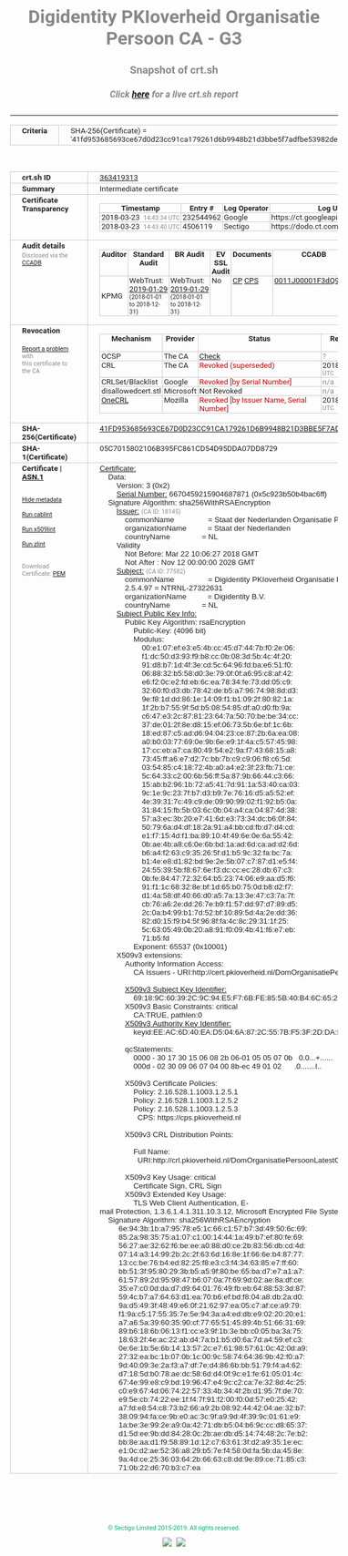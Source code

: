 # Digidentity PKIoverheid Organisatie Persoon CA - G3
### Snapshot of crt.sh
##### Click [here](https://crt.sh/?q=41FD953685693CE67D0D23CC91CA179261D6B9948B21D3BBE5F7ADFBE53982DE) for a live crt.sh report

---
<!DOCTYPE HTML PUBLIC "-//W3C//DTD HTML 4.0 Transitional//EN">
<HTML>
<HEAD>
  <META http-equiv="Content-Type" content="text/html; charset=UTF-8">
  <TITLE>crt.sh | 41fd953685693ce67d0d23cc91ca179261d6b9948b21d3bbe5f7adfbe53982de</TITLE>
  <META name="description" content="Free CT Log Certificate Search Tool from Sectigo (formerly Comodo CA)">
  <META name="keywords" content="crt.sh, CT, Certificate Transparency, Certificate Search, SSL Certificate, Sectigo, Comodo CA">
  <LINK href="//fonts.googleapis.com/css?family=Roboto+Mono|Roboto:400,400i,700,700i" rel="stylesheet">
  <STYLE type="text/css">
    a {
      white-space: nowrap;
    }
    body {
      color: #888888;
      font: 12pt Roboto, sans-serif;
      padding-top: 10px;
      text-align: center
    }
    form {
      margin: 0px
    }
    span {
      border-radius: 10px
    }
    span.heading {
      color: #888888;
      font: 12pt Roboto, sans-serif
    }
    span.title {
      background-color: #00B373;
      color: #FFFFFF;
      font: bold 18pt Roboto, sans-serif;
      padding: 0px 5px
    }
    span.text {
      color: #888888;
      font: 10pt Roboto, sans-serif
    }
    span.whiteongrey {
      background-color: #D9D9D6;
      color: #FFFFFF;
      font: bold 18pt Roboto, sans-serif;
      padding: 0px 5px
    }
    table {
      border-collapse: collapse;
      color: #222222;
      font: 10pt Roboto, sans-serif;
      margin-left: auto;
      margin-right: auto
    }
    table.options {
      border: none;
      margin-left: 10px
    }
    td, th {
      border: 1px solid #CCCCCC;
      padding: 0px 2px;
      text-align: left;
      vertical-align: top
    }
    td.outer, th.outer {
      border: 1px solid #CCCCCC;
      padding: 2px 20px;
      text-align: left
    }
    th.heading {
      color: #888888;
      font: bold italic 12pt Roboto, sans-serif;
      padding: 20px 0px 0px;
      text-align: center
    }
    th.options, td.options {
      border: none;
      vertical-align: middle
    }
    td.text {
      font: 10pt "Roboto Mono", sans-serif;
      padding: 2px 20px
    }
    td.heading {
      border: none;
      color: #888888;
      font: 12pt Roboto, sans-serif;
      padding-top: 20px;
      text-align: center
    }
    table.lint td, th {
      text-align: center
    }
    .button {
      background-color: #00B373;
      border-radius: 10px;
      color: #FFFFFF;
      font: bold 13pt Roboto, sans-serif
    }
    .copyright {
      font: 8pt Roboto, sans-serif;
      color: #00B373
    }
    .input {
      border: 1px solid #888888;
      font-weight: bold;
      text-align: center
    }
    .small {
      font: 8pt Roboto, sans-serif;
      color: #888888
    }
    .error {
      background-color: #FFDFDF;
      color: #CC0000;
      font-weight: bold
    }
    .fatal {
      background-color: #0000AA;
      color: #FFFFFF;
      font-weight: bold
    }
    .notice {
      background-color: #FFFFDF;
      color: #606000
    }
    .warning {
      background-color: #FFEFDF;
      color: #DF6000
    }
  </STYLE>
</HEAD>
<BODY>

<TABLE>
  <TR>
    <TH class="outer">Criteria</TH>
    <TD class="outer">SHA-256(Certificate) = '41fd953685693ce67d0d23cc91ca179261d6b9948b21d3bbe5f7adfbe53982de'</TD>
  </TR>
</TABLE>
<BR>
<TABLE>
  <TR>
    <TH class="outer">crt.sh ID</TH>
    <TD class="outer"><A href="?id=363419313">363419313</A></TD>
  </TR>
  <TR>
    <TH class="outer">Summary</TH>
    <TD class="outer">Intermediate certificate</TD>
  </TR>
  <TR>
    <TH class="outer">Certificate<BR>Transparency</TH>
    <TD class="outer">
<TABLE class="options" style="margin-left:0px">
  <TR>
    <TH>Timestamp</TH>
    <TH>Entry #</TH>
    <TH>Log Operator</TH>
    <TH>Log URL</TH>
  </TR>
  <TR>
    <TD>2018-03-23&nbsp; <FONT class="small">14:43:34 UTC</FONT></TD>
    <TD>232544962</TD>
    <TD>Google</TD>
    <TD>https://ct.googleapis.com/rocketeer</TD>
  </TR>
  <TR>
    <TD>2018-03-23&nbsp; <FONT class="small">14:43:40 UTC</FONT></TD>
    <TD>4506119</TD>
    <TD>Sectigo</TD>
    <TD>https://dodo.ct.comodo.com</TD>
  </TR>
</TABLE>
    </TD>
  </TR>
  <TR>
    <TH class="outer">Audit details<BR>
      <DIV class="small" style="padding-top:3px">Disclosed via the
        <A href="//ccadb-public.secure.force.com/mozilla/PublicAllIntermediateCerts" target="_blank">CCADB</A></DIV>
    </TH>
    <TD class="outer">
<TABLE class="options" style="margin-left:0px">
  <TR>
    <TH>Auditor</TH>
    <TH>Standard Audit</TH>
    <TH>BR Audit</TH>
    <TH>EV SSL Audit</TH>
    <TH>Documents</TH>
    <TH>CCADB</TH>
    <TH>Root Owner / Certificate</TH>
  </TR>
  <TR>
    <TD style="vertical-align:middle">KPMG</TD>
    <TD>WebTrust:
      <A href="https://www.cpacanada.ca/generichandlers/CPACHandler.ashx?attachmentid=224596" target="_blank">2019-01-29</A>
      <BR><FONT style="font-size:8pt">(2018-01-01 to 2018-12-31)</FONT></TD>
    <TD>WebTrust:
      <A href="https://www.cpacanada.ca/generichandlers/CPACHandler.ashx?attachmentid=224597" target="_blank">2019-01-29</A>
      <BR><FONT style="font-size:8pt">(2018-01-01 to 2018-12-31)</FONT></TD>
    <TD>No    <TD>
      <A href="https://logius.nl/english/pkioverheid" target="blank">CP</A>
      <A href="https://cps.pkioverheid.nl" target="blank">CPS</A>
    </TD>
    <TD><A href="//ccadb.force.com/0011J00001F3dQ9QAJ" target="_blank">0011J00001F3dQ9QAJ</A></TD>
    <TD><A href="/?id=8693290">Government of The Netherlands, PKIoverheid (Logius)</A></TD>
  </TR>
</TABLE>
    </TD>
  </TR>
  <TR>
    <TH class="outer">Revocation<BR><BR>
      <DIV class="small" style="padding-top:3px"><A href="?id=363419313&opt=problemreporting">Report a problem</A> with<BR>this certificate to the CA</DIV></TH>
    <TD class="outer">
      <TABLE class="options" style="margin-left:0px">
        <TR>
          <TH>Mechanism</TH>
          <TH>Provider</TH>
          <TH>Status</TH>
          <TH>Revocation Date</TH>
          <TH>Last Observed in CRL</TH>
          <TH>Last Checked <SPAN style="color:#CC0000;vertical-align:middle;font-size:70%;font-weight:normal">(Error)</SPAN></TH>
        </TR>
        <TR>
          <TD>OCSP</TD>
          <TD>The CA</TD>
          <TD><A href="?id=363419313&opt=ocsp">Check</A></TD>
          <TD><SPAN style="color:#888888">?</SPAN></TD>
          <TD><SPAN style="color:#888888">n/a</SPAN></TD>
          <TD><SPAN style="color:#888888">?</SPAN></TD>
        </TR>
        <TR>
          <TD>CRL</TD>
          <TD>The CA</TD>
          <TD><SPAN style="color:#CC0000">Revoked (superseded)</SPAN></TD><TD>2018-05-17&nbsp; <FONT class="small">08:50:14 UTC</FONT></TD><TD>2019-07-05&nbsp; <FONT class="small">14:19:02 UTC</FONT></TD><TD>2019-12-04&nbsp; <FONT class="small">16:44:22 UTC</FONT></TD>
        </TR>
        <TR>
          <TD>CRLSet/Blacklist</TD>
          <TD>Google</TD>
          <TD><SPAN style="color:#CC0000">Revoked [by Serial Number]</SPAN></TD>
          <TD><SPAN style="color:#888888">n/a</SPAN></TD>
          <TD><SPAN style="color:#888888">n/a</SPAN></TD>
          <TD><SPAN style="color:#888888">n/a</SPAN></TD>
        </TR>
        <TR>
          <TD>disallowedcert.stl</TD>
          <TD>Microsoft</TD>
          <TD>Not Revoked</TD>
          <TD><SPAN style="color:#888888">n/a</SPAN></TD>
          <TD><SPAN style="color:#888888">n/a</SPAN></TD>
          <TD><SPAN style="color:#888888">n/a</SPAN></TD>
        </TR>
        <TR>
          <TD><A href="/mozilla-onecrl" target="_blank">OneCRL</A></TD>
          <TD>Mozilla</TD>
          <TD><SPAN style="color:#CC0000">Revoked [by Issuer Name, Serial Number]</SPAN></TD><TD>2018-05-30&nbsp; <FONT class="small">12:35:03 UTC</FONT></TD>
          <TD><SPAN style="color:#888888">n/a</SPAN></TD>
          <TD><SPAN style="color:#888888">n/a</SPAN></TD>
        </TR>
      </TABLE>
    </TD>
  </TR>
  <TR>
    <TH class="outer">SHA-256(Certificate)</TH>
    <TD class="outer"><A href="//censys.io/certificates/41fd953685693ce67d0d23cc91ca179261d6b9948b21d3bbe5f7adfbe53982de">41FD953685693CE67D0D23CC91CA179261D6B9948B21D3BBE5F7ADFBE53982DE</A></TD>
  </TR>
  <TR>
    <TH class="outer">SHA-1(Certificate)</TH>
    <TD class="outer">05C7015802106B395FC861CD54D95DDA07DD8729</TD>
  </TR>
  <TR>
    <TH class="outer">Certificate | <A href="?asn1=363419313">ASN.1</A>
      <SPAN class="small"><BR>
      <BR><BR><A href="?id=363419313&opt=nometadata">Hide metadata</A>
      <BR><BR><A href="?id=363419313&opt=cablint">Run cablint</A>
      <BR><BR><A href="?id=363419313&opt=x509lint">Run x509lint</A>
      <BR><BR><A href="?id=363419313&opt=zlint">Run zlint</A>
      <BR><BR><BR>Download Certificate: <A href="?d=363419313">PEM</A>
      </SPAN>
    </TH>
    <TD class="text"><A href="?d=363419313">Certificate:</A><BR>&nbsp;&nbsp;&nbsp;&nbsp;Data:<BR>&nbsp;&nbsp;&nbsp;&nbsp;&nbsp;&nbsp;&nbsp;&nbsp;Version:&nbsp;3&nbsp;(0x2)<BR>&nbsp;&nbsp;&nbsp;&nbsp;&nbsp;&nbsp;&nbsp;&nbsp;<A href="?serial=5c923b50b4bac6ff">Serial&nbsp;Number:</A>&nbsp;6670459215904687871&nbsp;(0x5c923b50b4bac6ff)<BR>&nbsp;&nbsp;&nbsp;&nbsp;Signature&nbsp;Algorithm:&nbsp;sha256WithRSAEncryption<BR>&nbsp;&nbsp;&nbsp;&nbsp;&nbsp;&nbsp;&nbsp;&nbsp;<A href="?caid=18145">Issuer:</A> <SPAN class="small">(CA ID: 18145)</SPAN><BR>&nbsp;&nbsp;&nbsp;&nbsp;&nbsp;&nbsp;&nbsp;&nbsp;&nbsp;&nbsp;&nbsp;&nbsp;commonName&nbsp;&nbsp;&nbsp;&nbsp;&nbsp;&nbsp;&nbsp;&nbsp;&nbsp;&nbsp;&nbsp;&nbsp;&nbsp;&nbsp;&nbsp;&nbsp;=&nbsp;Staat&nbsp;der&nbsp;Nederlanden&nbsp;Organisatie&nbsp;Persoon&nbsp;CA&nbsp;-&nbsp;G3<BR>&nbsp;&nbsp;&nbsp;&nbsp;&nbsp;&nbsp;&nbsp;&nbsp;&nbsp;&nbsp;&nbsp;&nbsp;organizationName&nbsp;&nbsp;&nbsp;&nbsp;&nbsp;&nbsp;&nbsp;&nbsp;&nbsp;&nbsp;=&nbsp;Staat&nbsp;der&nbsp;Nederlanden<BR>&nbsp;&nbsp;&nbsp;&nbsp;&nbsp;&nbsp;&nbsp;&nbsp;&nbsp;&nbsp;&nbsp;&nbsp;countryName&nbsp;&nbsp;&nbsp;&nbsp;&nbsp;&nbsp;&nbsp;&nbsp;&nbsp;&nbsp;&nbsp;&nbsp;&nbsp;&nbsp;&nbsp;=&nbsp;NL<BR>&nbsp;&nbsp;&nbsp;&nbsp;&nbsp;&nbsp;&nbsp;&nbsp;Validity<BR>&nbsp;&nbsp;&nbsp;&nbsp;&nbsp;&nbsp;&nbsp;&nbsp;&nbsp;&nbsp;&nbsp;&nbsp;Not&nbsp;Before:&nbsp;Mar&nbsp;22&nbsp;10:06:27&nbsp;2018&nbsp;GMT<BR>&nbsp;&nbsp;&nbsp;&nbsp;&nbsp;&nbsp;&nbsp;&nbsp;&nbsp;&nbsp;&nbsp;&nbsp;Not&nbsp;After&nbsp;:&nbsp;Nov&nbsp;12&nbsp;00:00:00&nbsp;2028&nbsp;GMT<BR>&nbsp;&nbsp;&nbsp;&nbsp;&nbsp;&nbsp;&nbsp;&nbsp;<A href="?caid=77582">Subject:</A> <SPAN class="small">(CA ID: 77582)</SPAN><BR>&nbsp;&nbsp;&nbsp;&nbsp;&nbsp;&nbsp;&nbsp;&nbsp;&nbsp;&nbsp;&nbsp;&nbsp;commonName&nbsp;&nbsp;&nbsp;&nbsp;&nbsp;&nbsp;&nbsp;&nbsp;&nbsp;&nbsp;&nbsp;&nbsp;&nbsp;&nbsp;&nbsp;&nbsp;=&nbsp;Digidentity&nbsp;PKIoverheid&nbsp;Organisatie&nbsp;Persoon&nbsp;CA&nbsp;-&nbsp;G3<BR>&nbsp;&nbsp;&nbsp;&nbsp;&nbsp;&nbsp;&nbsp;&nbsp;&nbsp;&nbsp;&nbsp;&nbsp;2.5.4.97&nbsp;=&nbsp;NTRNL-27322631<BR>&nbsp;&nbsp;&nbsp;&nbsp;&nbsp;&nbsp;&nbsp;&nbsp;&nbsp;&nbsp;&nbsp;&nbsp;organizationName&nbsp;&nbsp;&nbsp;&nbsp;&nbsp;&nbsp;&nbsp;&nbsp;&nbsp;&nbsp;=&nbsp;Digidentity&nbsp;B.V.<BR>&nbsp;&nbsp;&nbsp;&nbsp;&nbsp;&nbsp;&nbsp;&nbsp;&nbsp;&nbsp;&nbsp;&nbsp;countryName&nbsp;&nbsp;&nbsp;&nbsp;&nbsp;&nbsp;&nbsp;&nbsp;&nbsp;&nbsp;&nbsp;&nbsp;&nbsp;&nbsp;&nbsp;=&nbsp;NL<BR>&nbsp;&nbsp;&nbsp;&nbsp;&nbsp;&nbsp;&nbsp;&nbsp;<A href="?spkisha256=2a82feb4fa4ce562689c7cdeda962d4239ebd8de3d1b05b3cd10ae538b3fdd2e">Subject&nbsp;Public&nbsp;Key&nbsp;Info:</A><BR>&nbsp;&nbsp;&nbsp;&nbsp;&nbsp;&nbsp;&nbsp;&nbsp;&nbsp;&nbsp;&nbsp;&nbsp;Public&nbsp;Key&nbsp;Algorithm:&nbsp;rsaEncryption<BR>&nbsp;&nbsp;&nbsp;&nbsp;&nbsp;&nbsp;&nbsp;&nbsp;&nbsp;&nbsp;&nbsp;&nbsp;&nbsp;&nbsp;&nbsp;&nbsp;Public-Key:&nbsp;(4096&nbsp;bit)<BR>&nbsp;&nbsp;&nbsp;&nbsp;&nbsp;&nbsp;&nbsp;&nbsp;&nbsp;&nbsp;&nbsp;&nbsp;&nbsp;&nbsp;&nbsp;&nbsp;Modulus:<BR>&nbsp;&nbsp;&nbsp;&nbsp;&nbsp;&nbsp;&nbsp;&nbsp;&nbsp;&nbsp;&nbsp;&nbsp;&nbsp;&nbsp;&nbsp;&nbsp;&nbsp;&nbsp;&nbsp;&nbsp;00:e1:07:ef:e3:e5:4b:cc:45:d7:44:7b:f0:2e:06:<BR>&nbsp;&nbsp;&nbsp;&nbsp;&nbsp;&nbsp;&nbsp;&nbsp;&nbsp;&nbsp;&nbsp;&nbsp;&nbsp;&nbsp;&nbsp;&nbsp;&nbsp;&nbsp;&nbsp;&nbsp;f1:dc:50:d3:93:f9:b8:cc:0b:08:3d:5b:4c:4f:20:<BR>&nbsp;&nbsp;&nbsp;&nbsp;&nbsp;&nbsp;&nbsp;&nbsp;&nbsp;&nbsp;&nbsp;&nbsp;&nbsp;&nbsp;&nbsp;&nbsp;&nbsp;&nbsp;&nbsp;&nbsp;91:d8:b7:1d:4f:3e:cd:5c:64:96:fd:ba:e6:51:f0:<BR>&nbsp;&nbsp;&nbsp;&nbsp;&nbsp;&nbsp;&nbsp;&nbsp;&nbsp;&nbsp;&nbsp;&nbsp;&nbsp;&nbsp;&nbsp;&nbsp;&nbsp;&nbsp;&nbsp;&nbsp;06:88:32:b5:58:d0:3e:79:0f:0f:a6:95:c8:af:42:<BR>&nbsp;&nbsp;&nbsp;&nbsp;&nbsp;&nbsp;&nbsp;&nbsp;&nbsp;&nbsp;&nbsp;&nbsp;&nbsp;&nbsp;&nbsp;&nbsp;&nbsp;&nbsp;&nbsp;&nbsp;e6:f2:0c:e2:fd:eb:6c:ea:78:34:fe:73:dd:05:c9:<BR>&nbsp;&nbsp;&nbsp;&nbsp;&nbsp;&nbsp;&nbsp;&nbsp;&nbsp;&nbsp;&nbsp;&nbsp;&nbsp;&nbsp;&nbsp;&nbsp;&nbsp;&nbsp;&nbsp;&nbsp;32:60:f0:d3:db:78:42:de:b5:a7:96:74:98:8d:d3:<BR>&nbsp;&nbsp;&nbsp;&nbsp;&nbsp;&nbsp;&nbsp;&nbsp;&nbsp;&nbsp;&nbsp;&nbsp;&nbsp;&nbsp;&nbsp;&nbsp;&nbsp;&nbsp;&nbsp;&nbsp;9e:f8:1d:dd:86:1e:14:09:f1:b1:09:2f:80:82:1a:<BR>&nbsp;&nbsp;&nbsp;&nbsp;&nbsp;&nbsp;&nbsp;&nbsp;&nbsp;&nbsp;&nbsp;&nbsp;&nbsp;&nbsp;&nbsp;&nbsp;&nbsp;&nbsp;&nbsp;&nbsp;1f:2b:b7:55:9f:5d:b5:08:54:85:df:a0:d0:fb:9a:<BR>&nbsp;&nbsp;&nbsp;&nbsp;&nbsp;&nbsp;&nbsp;&nbsp;&nbsp;&nbsp;&nbsp;&nbsp;&nbsp;&nbsp;&nbsp;&nbsp;&nbsp;&nbsp;&nbsp;&nbsp;c6:47:e3:2c:87:81:23:64:7a:50:70:be:be:34:cc:<BR>&nbsp;&nbsp;&nbsp;&nbsp;&nbsp;&nbsp;&nbsp;&nbsp;&nbsp;&nbsp;&nbsp;&nbsp;&nbsp;&nbsp;&nbsp;&nbsp;&nbsp;&nbsp;&nbsp;&nbsp;37:de:01:2f:8e:d8:15:ef:06:73:5b:6e:bf:1c:6b:<BR>&nbsp;&nbsp;&nbsp;&nbsp;&nbsp;&nbsp;&nbsp;&nbsp;&nbsp;&nbsp;&nbsp;&nbsp;&nbsp;&nbsp;&nbsp;&nbsp;&nbsp;&nbsp;&nbsp;&nbsp;18:ed:87:c5:ad:d6:94:04:23:ce:87:2b:6a:ea:08:<BR>&nbsp;&nbsp;&nbsp;&nbsp;&nbsp;&nbsp;&nbsp;&nbsp;&nbsp;&nbsp;&nbsp;&nbsp;&nbsp;&nbsp;&nbsp;&nbsp;&nbsp;&nbsp;&nbsp;&nbsp;a0:b0:03:77:69:0e:9b:6e:e9:1f:4a:c5:57:45:98:<BR>&nbsp;&nbsp;&nbsp;&nbsp;&nbsp;&nbsp;&nbsp;&nbsp;&nbsp;&nbsp;&nbsp;&nbsp;&nbsp;&nbsp;&nbsp;&nbsp;&nbsp;&nbsp;&nbsp;&nbsp;17:cc:eb:a7:ca:80:49:54:e2:9a:f7:43:68:15:a8:<BR>&nbsp;&nbsp;&nbsp;&nbsp;&nbsp;&nbsp;&nbsp;&nbsp;&nbsp;&nbsp;&nbsp;&nbsp;&nbsp;&nbsp;&nbsp;&nbsp;&nbsp;&nbsp;&nbsp;&nbsp;73:45:ff:a6:e7:d2:7c:bb:7b:c9:c9:06:f8:c6:5d:<BR>&nbsp;&nbsp;&nbsp;&nbsp;&nbsp;&nbsp;&nbsp;&nbsp;&nbsp;&nbsp;&nbsp;&nbsp;&nbsp;&nbsp;&nbsp;&nbsp;&nbsp;&nbsp;&nbsp;&nbsp;03:54:85:c4:18:72:4b:a0:a4:e2:3f:23:fb:71:ce:<BR>&nbsp;&nbsp;&nbsp;&nbsp;&nbsp;&nbsp;&nbsp;&nbsp;&nbsp;&nbsp;&nbsp;&nbsp;&nbsp;&nbsp;&nbsp;&nbsp;&nbsp;&nbsp;&nbsp;&nbsp;5c:64:33:c2:00:6b:56:ff:5a:87:9b:66:44:c3:66:<BR>&nbsp;&nbsp;&nbsp;&nbsp;&nbsp;&nbsp;&nbsp;&nbsp;&nbsp;&nbsp;&nbsp;&nbsp;&nbsp;&nbsp;&nbsp;&nbsp;&nbsp;&nbsp;&nbsp;&nbsp;15:ab:b2:96:1b:72:a5:41:7d:91:1a:53:40:ca:03:<BR>&nbsp;&nbsp;&nbsp;&nbsp;&nbsp;&nbsp;&nbsp;&nbsp;&nbsp;&nbsp;&nbsp;&nbsp;&nbsp;&nbsp;&nbsp;&nbsp;&nbsp;&nbsp;&nbsp;&nbsp;9c:1e:9c:23:7f:b7:d3:b9:7e:76:16:d5:a5:52:ef:<BR>&nbsp;&nbsp;&nbsp;&nbsp;&nbsp;&nbsp;&nbsp;&nbsp;&nbsp;&nbsp;&nbsp;&nbsp;&nbsp;&nbsp;&nbsp;&nbsp;&nbsp;&nbsp;&nbsp;&nbsp;4e:39:31:7c:49:c9:de:09:90:99:02:f1:92:b5:0a:<BR>&nbsp;&nbsp;&nbsp;&nbsp;&nbsp;&nbsp;&nbsp;&nbsp;&nbsp;&nbsp;&nbsp;&nbsp;&nbsp;&nbsp;&nbsp;&nbsp;&nbsp;&nbsp;&nbsp;&nbsp;31:84:15:fb:5b:03:6c:0b:04:a4:ca:04:87:4d:38:<BR>&nbsp;&nbsp;&nbsp;&nbsp;&nbsp;&nbsp;&nbsp;&nbsp;&nbsp;&nbsp;&nbsp;&nbsp;&nbsp;&nbsp;&nbsp;&nbsp;&nbsp;&nbsp;&nbsp;&nbsp;57:a3:ec:3b:20:e7:41:6d:e3:73:34:dc:b6:0f:84:<BR>&nbsp;&nbsp;&nbsp;&nbsp;&nbsp;&nbsp;&nbsp;&nbsp;&nbsp;&nbsp;&nbsp;&nbsp;&nbsp;&nbsp;&nbsp;&nbsp;&nbsp;&nbsp;&nbsp;&nbsp;50:79:6a:d4:df:18:2a:91:a4:bb:cd:fb:d7:d4:cd:<BR>&nbsp;&nbsp;&nbsp;&nbsp;&nbsp;&nbsp;&nbsp;&nbsp;&nbsp;&nbsp;&nbsp;&nbsp;&nbsp;&nbsp;&nbsp;&nbsp;&nbsp;&nbsp;&nbsp;&nbsp;e1:f7:15:4d:f1:ba:89:10:4f:49:6e:0e:6a:55:42:<BR>&nbsp;&nbsp;&nbsp;&nbsp;&nbsp;&nbsp;&nbsp;&nbsp;&nbsp;&nbsp;&nbsp;&nbsp;&nbsp;&nbsp;&nbsp;&nbsp;&nbsp;&nbsp;&nbsp;&nbsp;0b:ae:4b:a8:c6:0e:6b:bd:1a:ad:6d:ca:ad:d2:6d:<BR>&nbsp;&nbsp;&nbsp;&nbsp;&nbsp;&nbsp;&nbsp;&nbsp;&nbsp;&nbsp;&nbsp;&nbsp;&nbsp;&nbsp;&nbsp;&nbsp;&nbsp;&nbsp;&nbsp;&nbsp;b6:a4:f2:63:c9:35:26:5f:d1:b5:9c:32:fa:bc:7a:<BR>&nbsp;&nbsp;&nbsp;&nbsp;&nbsp;&nbsp;&nbsp;&nbsp;&nbsp;&nbsp;&nbsp;&nbsp;&nbsp;&nbsp;&nbsp;&nbsp;&nbsp;&nbsp;&nbsp;&nbsp;b1:4e:e8:d1:82:bd:9e:2e:5b:07:c7:87:d1:e5:f4:<BR>&nbsp;&nbsp;&nbsp;&nbsp;&nbsp;&nbsp;&nbsp;&nbsp;&nbsp;&nbsp;&nbsp;&nbsp;&nbsp;&nbsp;&nbsp;&nbsp;&nbsp;&nbsp;&nbsp;&nbsp;24:55:39:5b:f8:67:6e:f3:dc:cc:ec:28:db:67:c3:<BR>&nbsp;&nbsp;&nbsp;&nbsp;&nbsp;&nbsp;&nbsp;&nbsp;&nbsp;&nbsp;&nbsp;&nbsp;&nbsp;&nbsp;&nbsp;&nbsp;&nbsp;&nbsp;&nbsp;&nbsp;0b:fe:84:47:72:32:64:b5:23:74:06:e9:aa:d5:f6:<BR>&nbsp;&nbsp;&nbsp;&nbsp;&nbsp;&nbsp;&nbsp;&nbsp;&nbsp;&nbsp;&nbsp;&nbsp;&nbsp;&nbsp;&nbsp;&nbsp;&nbsp;&nbsp;&nbsp;&nbsp;91:f1:1c:68:32:8e:bf:1d:65:b0:75:0d:b8:d2:f7:<BR>&nbsp;&nbsp;&nbsp;&nbsp;&nbsp;&nbsp;&nbsp;&nbsp;&nbsp;&nbsp;&nbsp;&nbsp;&nbsp;&nbsp;&nbsp;&nbsp;&nbsp;&nbsp;&nbsp;&nbsp;d1:4a:58:df:40:66:d0:a5:7a:13:3e:47:c3:7a:7f:<BR>&nbsp;&nbsp;&nbsp;&nbsp;&nbsp;&nbsp;&nbsp;&nbsp;&nbsp;&nbsp;&nbsp;&nbsp;&nbsp;&nbsp;&nbsp;&nbsp;&nbsp;&nbsp;&nbsp;&nbsp;cb:76:a6:2e:dd:26:7e:b9:f1:57:dd:97:d7:89:d5:<BR>&nbsp;&nbsp;&nbsp;&nbsp;&nbsp;&nbsp;&nbsp;&nbsp;&nbsp;&nbsp;&nbsp;&nbsp;&nbsp;&nbsp;&nbsp;&nbsp;&nbsp;&nbsp;&nbsp;&nbsp;2c:0a:b4:99:b1:7d:52:bf:10:89:5d:4a:2e:dd:36:<BR>&nbsp;&nbsp;&nbsp;&nbsp;&nbsp;&nbsp;&nbsp;&nbsp;&nbsp;&nbsp;&nbsp;&nbsp;&nbsp;&nbsp;&nbsp;&nbsp;&nbsp;&nbsp;&nbsp;&nbsp;82:d0:15:f9:b4:5f:96:8f:fa:4c:8c:29:31:1f:25:<BR>&nbsp;&nbsp;&nbsp;&nbsp;&nbsp;&nbsp;&nbsp;&nbsp;&nbsp;&nbsp;&nbsp;&nbsp;&nbsp;&nbsp;&nbsp;&nbsp;&nbsp;&nbsp;&nbsp;&nbsp;5c:63:05:49:0b:20:a8:91:f0:09:4b:41:f6:e7:eb:<BR>&nbsp;&nbsp;&nbsp;&nbsp;&nbsp;&nbsp;&nbsp;&nbsp;&nbsp;&nbsp;&nbsp;&nbsp;&nbsp;&nbsp;&nbsp;&nbsp;&nbsp;&nbsp;&nbsp;&nbsp;71:b5:fd<BR>&nbsp;&nbsp;&nbsp;&nbsp;&nbsp;&nbsp;&nbsp;&nbsp;&nbsp;&nbsp;&nbsp;&nbsp;&nbsp;&nbsp;&nbsp;&nbsp;Exponent:&nbsp;65537&nbsp;(0x10001)<BR>&nbsp;&nbsp;&nbsp;&nbsp;&nbsp;&nbsp;&nbsp;&nbsp;X509v3&nbsp;extensions:<BR>&nbsp;&nbsp;&nbsp;&nbsp;&nbsp;&nbsp;&nbsp;&nbsp;&nbsp;&nbsp;&nbsp;&nbsp;Authority&nbsp;Information&nbsp;Access:&nbsp;<BR>&nbsp;&nbsp;&nbsp;&nbsp;&nbsp;&nbsp;&nbsp;&nbsp;&nbsp;&nbsp;&nbsp;&nbsp;&nbsp;&nbsp;&nbsp;&nbsp;CA&nbsp;Issuers&nbsp;-&nbsp;URI:http://cert.pkioverheid.nl/DomOrganisatiePersoonCA-G3.cer<BR><BR>&nbsp;&nbsp;&nbsp;&nbsp;&nbsp;&nbsp;&nbsp;&nbsp;&nbsp;&nbsp;&nbsp;&nbsp;<A href="?ski=69189c60392c9c94e5f76bfe855b40b46c652fcd">X509v3&nbsp;Subject&nbsp;Key&nbsp;Identifier:</A><BR>&nbsp;&nbsp;&nbsp;&nbsp;&nbsp;&nbsp;&nbsp;&nbsp;&nbsp;&nbsp;&nbsp;&nbsp;&nbsp;&nbsp;&nbsp;&nbsp;69:18:9C:60:39:2C:9C:94:E5:F7:6B:FE:85:5B:40:B4:6C:65:2F:CD<BR>&nbsp;&nbsp;&nbsp;&nbsp;&nbsp;&nbsp;&nbsp;&nbsp;&nbsp;&nbsp;&nbsp;&nbsp;X509v3&nbsp;Basic&nbsp;Constraints:&nbsp;critical<BR>&nbsp;&nbsp;&nbsp;&nbsp;&nbsp;&nbsp;&nbsp;&nbsp;&nbsp;&nbsp;&nbsp;&nbsp;&nbsp;&nbsp;&nbsp;&nbsp;CA:TRUE,&nbsp;pathlen:0<BR>&nbsp;&nbsp;&nbsp;&nbsp;&nbsp;&nbsp;&nbsp;&nbsp;&nbsp;&nbsp;&nbsp;&nbsp;<A href="?ski=eeac6d40ead5046a872c557bf53f2ddaeedbace2">X509v3&nbsp;Authority&nbsp;Key&nbsp;Identifier:</A><BR>&nbsp;&nbsp;&nbsp;&nbsp;&nbsp;&nbsp;&nbsp;&nbsp;&nbsp;&nbsp;&nbsp;&nbsp;&nbsp;&nbsp;&nbsp;&nbsp;keyid:EE:AC:6D:40:EA:D5:04:6A:87:2C:55:7B:F5:3F:2D:DA:EE:DB:AC:E2<BR><BR>&nbsp;&nbsp;&nbsp;&nbsp;&nbsp;&nbsp;&nbsp;&nbsp;&nbsp;&nbsp;&nbsp;&nbsp;qcStatements:&nbsp;<BR>&nbsp;&nbsp;&nbsp;&nbsp;&nbsp;&nbsp;&nbsp;&nbsp;&nbsp;&nbsp;&nbsp;&nbsp;&nbsp;&nbsp;&nbsp;&nbsp;0000&nbsp;-&nbsp;30&nbsp;17&nbsp;30&nbsp;15&nbsp;06&nbsp;08&nbsp;2b&nbsp;06-01&nbsp;05&nbsp;05&nbsp;07&nbsp;0b&nbsp;&nbsp;&nbsp;0.0...+......<BR>&nbsp;&nbsp;&nbsp;&nbsp;&nbsp;&nbsp;&nbsp;&nbsp;&nbsp;&nbsp;&nbsp;&nbsp;&nbsp;&nbsp;&nbsp;&nbsp;000d&nbsp;-&nbsp;02&nbsp;30&nbsp;09&nbsp;06&nbsp;07&nbsp;04&nbsp;00&nbsp;8b-ec&nbsp;49&nbsp;01&nbsp;02&nbsp;&nbsp;&nbsp;&nbsp;&nbsp;&nbsp;.0.......I..<BR><BR>&nbsp;&nbsp;&nbsp;&nbsp;&nbsp;&nbsp;&nbsp;&nbsp;&nbsp;&nbsp;&nbsp;&nbsp;X509v3&nbsp;Certificate&nbsp;Policies:&nbsp;<BR>&nbsp;&nbsp;&nbsp;&nbsp;&nbsp;&nbsp;&nbsp;&nbsp;&nbsp;&nbsp;&nbsp;&nbsp;&nbsp;&nbsp;&nbsp;&nbsp;Policy:&nbsp;2.16.528.1.1003.1.2.5.1<BR>&nbsp;&nbsp;&nbsp;&nbsp;&nbsp;&nbsp;&nbsp;&nbsp;&nbsp;&nbsp;&nbsp;&nbsp;&nbsp;&nbsp;&nbsp;&nbsp;Policy:&nbsp;2.16.528.1.1003.1.2.5.2<BR>&nbsp;&nbsp;&nbsp;&nbsp;&nbsp;&nbsp;&nbsp;&nbsp;&nbsp;&nbsp;&nbsp;&nbsp;&nbsp;&nbsp;&nbsp;&nbsp;Policy:&nbsp;2.16.528.1.1003.1.2.5.3<BR>&nbsp;&nbsp;&nbsp;&nbsp;&nbsp;&nbsp;&nbsp;&nbsp;&nbsp;&nbsp;&nbsp;&nbsp;&nbsp;&nbsp;&nbsp;&nbsp;&nbsp;&nbsp;CPS:&nbsp;https://cps.pkioverheid.nl<BR><BR>&nbsp;&nbsp;&nbsp;&nbsp;&nbsp;&nbsp;&nbsp;&nbsp;&nbsp;&nbsp;&nbsp;&nbsp;X509v3&nbsp;CRL&nbsp;Distribution&nbsp;Points:&nbsp;<BR><BR>&nbsp;&nbsp;&nbsp;&nbsp;&nbsp;&nbsp;&nbsp;&nbsp;&nbsp;&nbsp;&nbsp;&nbsp;&nbsp;&nbsp;&nbsp;&nbsp;Full&nbsp;Name:<BR>&nbsp;&nbsp;&nbsp;&nbsp;&nbsp;&nbsp;&nbsp;&nbsp;&nbsp;&nbsp;&nbsp;&nbsp;&nbsp;&nbsp;&nbsp;&nbsp;&nbsp;&nbsp;URI:http://crl.pkioverheid.nl/DomOrganisatiePersoonLatestCRL-G3.crl<BR><BR>&nbsp;&nbsp;&nbsp;&nbsp;&nbsp;&nbsp;&nbsp;&nbsp;&nbsp;&nbsp;&nbsp;&nbsp;X509v3&nbsp;Key&nbsp;Usage:&nbsp;critical<BR>&nbsp;&nbsp;&nbsp;&nbsp;&nbsp;&nbsp;&nbsp;&nbsp;&nbsp;&nbsp;&nbsp;&nbsp;&nbsp;&nbsp;&nbsp;&nbsp;Certificate&nbsp;Sign,&nbsp;CRL&nbsp;Sign<BR>&nbsp;&nbsp;&nbsp;&nbsp;&nbsp;&nbsp;&nbsp;&nbsp;&nbsp;&nbsp;&nbsp;&nbsp;X509v3&nbsp;Extended&nbsp;Key&nbsp;Usage:&nbsp;<BR>&nbsp;&nbsp;&nbsp;&nbsp;&nbsp;&nbsp;&nbsp;&nbsp;&nbsp;&nbsp;&nbsp;&nbsp;&nbsp;&nbsp;&nbsp;&nbsp;TLS&nbsp;Web&nbsp;Client&nbsp;Authentication,&nbsp;E-mail&nbsp;Protection,&nbsp;1.3.6.1.4.1.311.10.3.12,&nbsp;Microsoft&nbsp;Encrypted&nbsp;File&nbsp;System,&nbsp;OCSP&nbsp;Signing<BR>&nbsp;&nbsp;&nbsp;&nbsp;Signature&nbsp;Algorithm:&nbsp;sha256WithRSAEncryption<BR>&nbsp;&nbsp;&nbsp;&nbsp;&nbsp;&nbsp;&nbsp;&nbsp;&nbsp;6e:94:3b:1b:a7:95:78:e5:1c:66:c1:57:b7:3d:49:50:6c:69:<BR>&nbsp;&nbsp;&nbsp;&nbsp;&nbsp;&nbsp;&nbsp;&nbsp;&nbsp;85:2a:98:35:75:a1:07:c1:00:14:44:1a:49:b7:ef:80:fe:69:<BR>&nbsp;&nbsp;&nbsp;&nbsp;&nbsp;&nbsp;&nbsp;&nbsp;&nbsp;56:27:ae:32:62:f6:be:ee:a0:88:d0:ce:2b:83:56:db:cd:4d:<BR>&nbsp;&nbsp;&nbsp;&nbsp;&nbsp;&nbsp;&nbsp;&nbsp;&nbsp;07:14:a3:14:99:2b:2c:2f:63:6d:16:8e:1f:66:6e:b4:87:77:<BR>&nbsp;&nbsp;&nbsp;&nbsp;&nbsp;&nbsp;&nbsp;&nbsp;&nbsp;13:cc:be:76:b4:ed:82:25:f8:e3:c3:f4:34:63:85:e7:ff:60:<BR>&nbsp;&nbsp;&nbsp;&nbsp;&nbsp;&nbsp;&nbsp;&nbsp;&nbsp;bb:51:3f:95:80:29:3b:b5:a5:9f:80:be:65:ba:d7:e7:a1:a7:<BR>&nbsp;&nbsp;&nbsp;&nbsp;&nbsp;&nbsp;&nbsp;&nbsp;&nbsp;61:57:89:2d:95:98:47:b6:07:0a:7f:69:9d:02:ae:8a:df:ce:<BR>&nbsp;&nbsp;&nbsp;&nbsp;&nbsp;&nbsp;&nbsp;&nbsp;&nbsp;35:e7:c0:0d:da:d7:d9:64:01:76:49:fb:eb:64:88:53:3d:87:<BR>&nbsp;&nbsp;&nbsp;&nbsp;&nbsp;&nbsp;&nbsp;&nbsp;&nbsp;59:4c:b7:a7:64:63:d1:ea:70:b6:ef:bd:f8:04:a8:db:2a:d0:<BR>&nbsp;&nbsp;&nbsp;&nbsp;&nbsp;&nbsp;&nbsp;&nbsp;&nbsp;9a:d5:49:3f:48:49:e6:0f:21:62:97:ea:05:c7:af:ce:a9:79:<BR>&nbsp;&nbsp;&nbsp;&nbsp;&nbsp;&nbsp;&nbsp;&nbsp;&nbsp;f1:9a:c5:17:55:35:7e:5e:94:3a:a4:ed:db:e9:02:20:20:e1:<BR>&nbsp;&nbsp;&nbsp;&nbsp;&nbsp;&nbsp;&nbsp;&nbsp;&nbsp;a7:a6:5a:39:60:35:90:cf:77:65:51:45:89:4b:51:66:31:69:<BR>&nbsp;&nbsp;&nbsp;&nbsp;&nbsp;&nbsp;&nbsp;&nbsp;&nbsp;89:b6:18:6b:06:13:f1:cc:e3:9f:1b:3e:bb:c0:05:ba:3a:75:<BR>&nbsp;&nbsp;&nbsp;&nbsp;&nbsp;&nbsp;&nbsp;&nbsp;&nbsp;18:63:2f:4e:ac:22:ab:d4:7a:b1:b5:d0:6a:7d:a4:59:ef:c3:<BR>&nbsp;&nbsp;&nbsp;&nbsp;&nbsp;&nbsp;&nbsp;&nbsp;&nbsp;0e:6e:1b:5e:6b:14:13:57:2c:e7:61:98:57:61:0c:42:0d:a9:<BR>&nbsp;&nbsp;&nbsp;&nbsp;&nbsp;&nbsp;&nbsp;&nbsp;&nbsp;27:32:ea:bc:1b:07:0b:1c:00:9c:58:74:64:36:9b:42:f0:a7:<BR>&nbsp;&nbsp;&nbsp;&nbsp;&nbsp;&nbsp;&nbsp;&nbsp;&nbsp;9d:40:09:3e:2a:f3:a7:df:7e:d4:86:6b:bb:51:79:f4:a4:62:<BR>&nbsp;&nbsp;&nbsp;&nbsp;&nbsp;&nbsp;&nbsp;&nbsp;&nbsp;d7:18:5d:b0:78:ae:dc:58:6d:d4:0f:9c:e1:fe:61:05:01:4c:<BR>&nbsp;&nbsp;&nbsp;&nbsp;&nbsp;&nbsp;&nbsp;&nbsp;&nbsp;67:4e:99:e8:c9:bd:19:96:47:e4:9c:c2:ca:7e:32:8d:4c:25:<BR>&nbsp;&nbsp;&nbsp;&nbsp;&nbsp;&nbsp;&nbsp;&nbsp;&nbsp;c0:e9:67:4d:06:74:22:57:33:4b:34:4f:2b:d1:95:7f:de:70:<BR>&nbsp;&nbsp;&nbsp;&nbsp;&nbsp;&nbsp;&nbsp;&nbsp;&nbsp;e9:5e:cb:74:22:ee:1f:f4:7f:91:f2:00:f0:0d:57:e0:25:42:<BR>&nbsp;&nbsp;&nbsp;&nbsp;&nbsp;&nbsp;&nbsp;&nbsp;&nbsp;a7:fd:e8:54:c8:73:b2:66:a9:2b:08:92:44:42:04:ae:32:b7:<BR>&nbsp;&nbsp;&nbsp;&nbsp;&nbsp;&nbsp;&nbsp;&nbsp;&nbsp;38:09:94:fa:ce:9b:e0:ac:3c:9f:a9:9d:4f:39:9c:01:61:e9:<BR>&nbsp;&nbsp;&nbsp;&nbsp;&nbsp;&nbsp;&nbsp;&nbsp;&nbsp;1a:be:3e:99:2e:a9:0a:42:71:db:b5:04:b6:9c:cc:d8:65:37:<BR>&nbsp;&nbsp;&nbsp;&nbsp;&nbsp;&nbsp;&nbsp;&nbsp;&nbsp;d1:5d:ee:9b:dd:84:28:0c:2b:ae:db:d5:14:74:48:2c:7e:b2:<BR>&nbsp;&nbsp;&nbsp;&nbsp;&nbsp;&nbsp;&nbsp;&nbsp;&nbsp;bb:8e:aa:d1:f9:58:89:1d:12:c7:63:61:3f:d2:a9:35:1e:ec:<BR>&nbsp;&nbsp;&nbsp;&nbsp;&nbsp;&nbsp;&nbsp;&nbsp;&nbsp;e1:0c:d2:ae:52:36:a8:29:b5:7e:f4:58:0d:fa:5b:da:45:8e:<BR>&nbsp;&nbsp;&nbsp;&nbsp;&nbsp;&nbsp;&nbsp;&nbsp;&nbsp;9a:4d:ce:25:36:03:64:2b:66:63:c8:dd:9e:89:ce:71:85:c3:<BR>&nbsp;&nbsp;&nbsp;&nbsp;&nbsp;&nbsp;&nbsp;&nbsp;&nbsp;71:0b:22:d6:70:b3:c7:ea<BR>    </TD>
  </TR>
</TABLE>

  <BR><BR><BR>

  <P class="copyright">&copy; Sectigo Limited 2015-2019. All rights reserved.</P>
  <DIV>
    <A href="https://sectigo.com/"><IMG src="/sectigo_s.png"></A>
    &nbsp;<A href="https://github.com/crtsh"><IMG src="/GitHub-Mark-32px.png"></A>
  </DIV>
</BODY>
</HTML>
